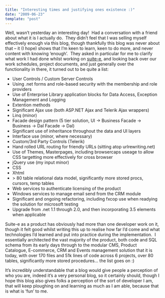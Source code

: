```yaml
---
title: "Interesting times and justifying ones existence :)"
date: "2009-06-23"
template: "post"
---
```


Well, wasn’t yesterday an interesting day!  Had a conversation with a friend about what it is I actually do.  They didn’t feel that I was selling myself effectively enough via this blog, though thankfully this blog was never about that – it (I hope) shows that I’m keen to learn, keen to do more, and never content with knowing ‘enough’.  They asked in particular for me to clarify what work I had done whilst working on [suite-e](http://www.suite-e.co.uk/), and looking back over our work schedules, project documents, and just generally over the functionality in there, it turned out to be quite a list:

- User Controls / Custom Server Controls
- Using .net forms and role-based security with the membership and role providers
- Use of Enterprise Library application blocks for Data Access, Exception Management and Logging
- Extention methods
- Significant Ajax use (both ASP.NET Ajax and Telerik Ajax wrappers)
- Linq (minor)
- Facade design pattern (5 tier solution, UI -> Business Facade -> Business -> Dal Facade -> Dal)
- Significant use of inheritance throughout the data and UI layers
- Interface use (minor, where necessary)
- Custom/3rd Party Controls (Telerik)
- Hand rolled URL routing for friendly URLs (sitting atop urlrewriting.net)
- Use of Themes, Masterpages, including browsercaps useage to allow CSS targetting more effectively for cross browser
- jQuery use (my input minor)
- CSS
- Xhtml
- \> 80 table relational data model, significantly more stored procs, cursors, temp tables
- Web services to authenticate licensing of the product
- Windows services to manage email send from the CRM module
- Significant and ongoing refactoring, including fxcop use when readying the solution for microsoft testing
- Upgrade from .net 1.1 through 2.0, and then incorporating 3.5 elements when applicable

Suite-e as a product has obviously had more than one developer work on it, though it felt good whilst writing this up to realise how far I’d come and what technologies I’d learned and put into practice during the implementation.  I essentially architected the vast majority of the product, both code and SQL schema from its early days through to the modular CMS, Product Catalogue, E-commerce, CRM and Events management solution that it is today, with over 170 files and 51k lines of code across 6 projects, over 80 tables, significantly more stored procedures… the list goes on :)

It’s incredibly understandable that a blog would give people a perception of who you are, indeed it’s a very personal blog, so it certainly should, though I hope this blog also gives folks a perception of the sort of developer I am, that will keep ploughing on and learning as much as I am able, because that is what is ‘fun’ to me.
